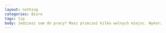 ```yaml
---
layout: nothing
categories: Biuro
tags: tip
body: Jedziesz sam do pracy? Masz przecież kilka wolnych miejsc. Wykorzystaj to! Zapytaj w pracy, kto mieszka blisko Ciebie. Możesz też skorzystać z transportu publicznego.
---
```

